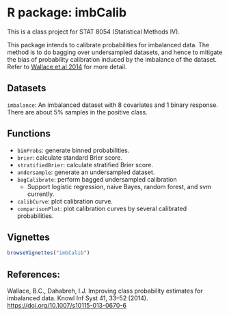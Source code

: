 # R package: imbCalib

This is a class project for STAT 8054 (Statistical Methods IV).

This package intends to calibrate probabilities for imbalanced data. The method is to do bagging over undersampled datasets, and hence to mitigate the bias of probability calibration induced by the imbalance of the dataset. Refer to [Wallace et.al 2014](https://doi.org/10.1007/s10115-013-0670-6) for more detail.

## Datasets
`imbalance`: An imbalanced dataset with 8 covariates and 1 binary response. There are about 5% samples in the positive class.

## Functions
- `binProbs`: generate binned probabilities.
- `brier`: calculate standard Brier score.
- `stratifiedBrier`: calculate stratified Brier score.
- `undersample`: generate an undersampled dataset.
- `bagCalibrate`: perform bagged undersampled calibration
  - Support logistic regression, naive Bayes, random forest, and svm currently.
- `calibCurve`: plot calibration curve.
- `comparisonPlot`: plot calibration curves by several calibrated probabilities.

## Vignettes
```r
browseVignettes("imbCalib")
```

## References:

Wallace, B.C., Dahabreh, I.J. Improving class probability estimates for imbalanced data. Knowl Inf Syst 41, 33–52 (2014). https://doi.org/10.1007/s10115-013-0670-6

